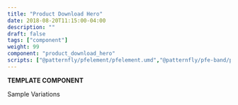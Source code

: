 ```yaml
---
title: "Product Download Hero"
date: 2018-08-20T11:15:00-04:00
description: ""
draft: false
tags: ["component"]
weight: 99
component: "product_download_hero"
scripts: ["@patternfly/pfelement/pfelement.umd","@patternfly/pfe-band/pfe-band.umd"]
---
```


__TEMPLATE COMPONENT__

Sample Variations
